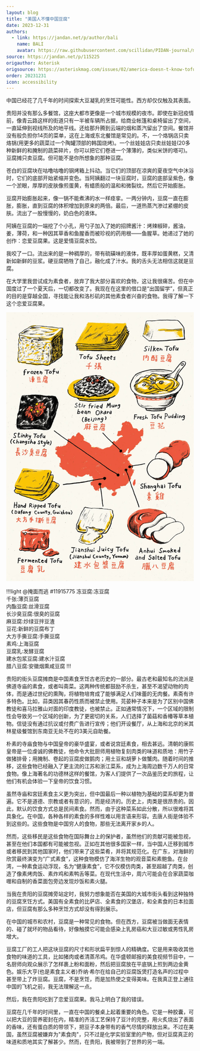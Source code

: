 ```yaml
---
layout: blog
title: "美国人不懂中国豆腐"
date: 2023-12-31
authors:
  - link: https://jandan.net/p/author/bali
    name: BALI
    avatar: https://raw.githubusercontent.com/scillidan/PIDAN-journal/main/asset/yafa.png
source: https://jandan.net/p/115225
origauthor: Asterisk
origsource: https://asteriskmag.com/issues/02/america-doesn-t-know-tofu
order: 20231231
icon: accessibility
---
```


中国已经花了几千年的时间探索大豆凝乳的烹饪可能性。西方却仅仅触及其表面。

贵阳并没有那么多餐馆，这座大都市更像是一个城市规模的夜市。即使在新冠疫情前，像青云路这样的街道只有一半被车辆所占据，给商业帐篷和桌椅留出了空间，一直延伸到视线所及的地平线。还给那升腾到云端的烟和蒸汽留出了空间。餐馆并没有般负担你14页的菜单，这在上海或东北餐馆是常见的。不，一个烙锅店只卖烙锅(用更多的蔬菜过一个陶罐顶部的韩国烧烤)。一个丝娃娃店只卖丝娃娃(20多种新鲜的和腌制的蔬菜碎片，你可以把它们卷进一个薄薄的，类似米饼的塔可)。豆腐摊只卖豆腐。但可能不是你所想象的那种豆腐。

苍白的豆腐块在咕噜咕噜的钢烤箱上抖动。当它们的顶部在凉爽的夏夜空气中沐浴时，它们的底部开始紧缩并变色。当阿姨翻过一块豆腐时，豆腐的底部呈紫色，像一个淤眼，厚厚的皮肤像煎蛋黄，有蜡质般的温和和微裂纹。然后它开始膨胀。

豆腐开始膨胀起来，像一锅不能煮沸的水一样痉挛。一两分钟内，豆腐一直在膨胀，膨胀，直到豆腐的体积增加到原来的两倍。最后，一道热蒸汽渗过紧绷的皮肤。流出了一股慢慢的，奶白色的液体。

阿姨在豆腐的一端挖了个小孔，用勺子加入了她的招牌酱汁：烤辣椒碎，酱油，姜，薄荷，和一种因其草香和鱼腥香而被珍视的药用根——鱼腥草。她递过了她的创作：恋爱豆腐果。这是爱情豆腐水饺。

我咬了一口。流出来的是一种稠厚的，带有硫磺味的液体，既丰厚如蛋黄糕，又清新如新鲜的豆浆。硬豆腐牺牲了自己，融化成了汁水。我的舌头无法相信这就是豆腐。

在大学里我尝试成为素食者，放弃了我大部分喜欢的食物，这让我很痛苦。但在中国度过了一个夏天后，一切都改变了。我现在在这里的借口是“出国留学”，但真正的目的是穿越全国，寻找能让我和洛杉矶的其他素食者兴奋的食物。我得了解一下这个恋爱豆腐果。

![](media/115225_01.jpg)

!!!light @掩面而逃 #11915775
冻豆腐:冻豆腐  
千张:薄页豆腐  
内酯豆腐:丝滑豆腐  
长沙臭豆腐:很臭的豆腐  
麻豆腐:炒绿豆拌豆渣  
豆花:新鲜的豆腐布丁  
大方手撕豆腐:手撕豆腐  
素鸡:上海豆腐  
豆腐乳:发酵豆腐  
建水包浆豆腐:建水汁豆腐  
腊八豆腐:安徽烟熏咸豆腐
!!!

贵阳的街头豆腐摊商是中国素食烹饪古老历史的一部分。最古老和最知名的流派是佛道寺庙的素食，或者叫斋菜。这两种传统都鼓励不杀生，甚至不渴望动物的肉体，而是通过世纪的熏陶，将植物培育成了能够满足人们味蕾的无肉餐。素斋有许多特色。比如，蒜类因其春药性质而被禁止使用。芫荽种子本来是为了区别中国佛教徒和喜马拉雅山对面的印度教徒，也被禁止。正如通常情况下，一个区域的限制性会导致另一个区域的创新，为了更密切的关系，人们选择了菌菇和香椿等草本植物。信徒没有通过抗议或付费广告进行宣传；他们开设餐厅，从上海和北京的米其林星级餐馆到东南亚无处不在的3美元自助餐。

朴素的寺庙食物与中国皇帝的豪华盛宴，或者说宫廷素食，相去甚远。清朝的康熙皇帝是一位虔诚的佛教徒，他命令大批厨师用植物复刻肉类的味道和质地：用竹子做猪排骨；用腌制、卷起的豆腐皮做鹅肉；用土豆和胡萝卜做蟹肉。随着时间的推移，这些食物已经融入了更主流的江苏和浙江菜系，成为上海周边数千万人的日常食物。像上海著名的功德林这样的餐馆，为客人们提供了一次品鉴历史的旅程，让他们有机会体验一下皇帝的饮食习惯。

虽然寺庙和宮廷素食主义更为突出，但中国最后一种以植物为基础的菜系却更为普遍。它不是道德、宗教或者有意识的，而是经济的。历史上，肉类是很昂贵的。因此，默认的饮食方式总是民间素食。然而，由于这种菜系如此分散，所以很难将其具象化。在中国，各种各样的素食的多样性难以用言语来形容。去唐人街是体验不到这些的。这些食物是中国穷人的食物，那些无法离开家乡的人。

然而，这些移民是这些食物在国际舞台上的保护者，虽然他们的贡献可能被忽视，甚至在他们本国都有可能被忽视。正如在其他很多国家一样，当中国人迁移到城市或者移民到其他国家时，他们带来了这些菜肴，并将其规范化。在广东，对海鲜的欣赏最终演变为“广式素食”，这种食物模仿了海洋生物的观音菜和素鲍鱼。在台湾，一种素食运动浮现，名为“健康素食”，它不仅模仿肉类，甚至超越了肉类，创造了像素烤肉饭、素炸鸡和素鸭舌等菜。在现代生活中，周六可能会在合家蔬菜咖喱和自制的香菜面包旁边发现炒饭和素火腿。

当我在贵阳的豆腐摊旁站定时，我努力想象能否在美国的大城市街头看到这种独特的豆腐烹饪方式。美国有全素食的比萨店、全素食的汉堡店，和全素食的日本拉面店，但豆腐有那么多种烹饪方式却没有得到展示。

在中国的城市和农村，豆腐是一种常见的食物。但在西方，豆腐被当做面无表情的、碰了就坏的物品看待，好像触摸它可能会感染上乳房癌和大豆过敏或男性乳房增大。

豆腐工厂的工人把这块豆腐的尺寸和形状扁平到惊人的精确度。它是用来吸收其他食物的味道的工具，比如猪肉或者清蒸吊鸡。在华盛顿邮报的美食视频节目中，一名厨师向观众展示了怎样裹上粉和面粉，然后把豆腐放在平底锅上煎到两边金黄色。娱乐大亨(也是素食主义者)乔纳·希尔在给自己的豆腐饭煲打造名声的过程中甚至带上了炸豆腐。豆腐，不是烹饪，而是加热使之变得美味。在我真正登上通往中国的飞机之前，我无法理解这一点。

然后，我在贵阳吃到了恋爱豆腐果。我马上明白了我的错误。

豆腐在几千年的时间里，一直在中国的餐桌上起着重要的角色。它是一种胶囊，可以把大豆的营养密封在内，精准的齐活工艺保持了豆汁的完整，用火炙烧出了表面的香味，还有蛋白质的带领下，把豆子本身带有的香气尽情的释放出来。不过在美国，虽然豆腐被嫌弃为"素食肉"，只不过是化学实验室里的产物，但对豆腐真正的味道和质地其实了解甚少。然而，在贵阳，我被带到了世界的另一端。